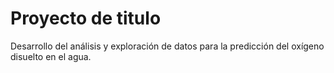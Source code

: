 # Proyecto de titulo
Desarrollo del análisis y exploración de datos para la predicción del oxígeno disuelto en el agua.
